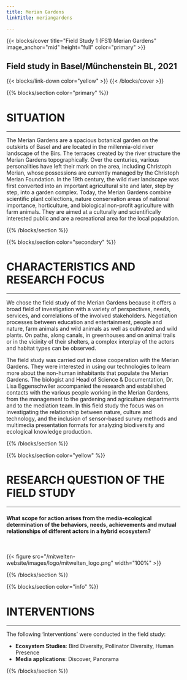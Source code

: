 ```yaml
---
title: Merian Gardens
linkTitle: meriangardens

---
```



{{< blocks/cover title="Field Study 1 (FS1) Merian Gardens" image_anchor="mid" height="full" color="primary" >}}
<h2>Field study in Basel/Münchenstein BL, 2021</h2>
{{< blocks/link-down color="yellow" >}}
{{< /blocks/cover >}}



<!-- New Section -->

{{% blocks/section color="primary" %}}

<div class="mx-auto" style="width: 90%">
  <h1 class="text-center">SITUATION</h1>


---

The Merian Gardens are a spacious botanical garden on the outskirts of Basel and are located in the millennia-old river landscape of the Birs. The terraces created by the river structure the Merian Gardens topographically. Over the centuries, various personalities have left their mark on the area, including Christoph Merian, whose possessions are currently managed by the Christoph Merian Foundation. In the 19th century, the wild river landscape was first converted into an important agricultural site and later, step by step, into a garden complex. Today, the Merian Gardens combine scientific plant collections, nature conservation areas of national importance, horticulture, and biological non-profit agriculture with farm animals. They are aimed at a culturally and scientifically interested public and are a recreational area for the local population.

</div>

{{% /blocks/section %}}



<!-- New Section -->

{{% blocks/section color="secondary" %}}

<div class="mx-auto" style="width: 90%">
  <h1 class="text-center">CHARACTERISTICS AND RESEARCH FOCUS</h1>

---

We chose the field study of the Merian Gardens because it offers a broad field of investigation with a variety of perspectives, needs, services, and correlations of the involved stakeholders. Negotiation processes between education and entertainment, people and nature, farm animals and wild animals as well as cultivated and wild plants. On paths, along canals, in greenhouses and on animal trails or in the vicinity of their shelters, a complex interplay of the actors and habitat types can be observed.

The field study was carried out in close cooperation with the Merian Gardens. They were interested in using our technologies to learn more about the non-human inhabitants that populate the Merian Gardens. The biologist and Head of Science & Documentation, Dr. Lisa Eggenschwiler accompanied the research and established contacts with the various people working in the Merian Gardens, from the management to the gardening and agriculture departments and to the mediation team. In this field study the focus was on investigating the relationship between nature, culture and technology, and the inclusion of sensor-based survey methods and multimedia presentation formats for analyzing biodiversity and ecological knowledge production. 

</div>

{{% /blocks/section %}}



<!-- New Section -->

{{% blocks/section color="yellow" %}}

<div class="mx-auto" style="width: 90%">
  <h1 class="text-center">RESEARCH QUESTION OF THE FIELD STUDY</h1>

----

<h4 class="text-center">
What scope for action arises from the media-ecological determination of the behaviors, needs, achievements and mutual relationships of different actors in a hybrid ecosystem?
</h4>
<br>

{{< figure src="/mitwelten-website/images/logo/mitwelten_logo.png" width="100%" >}}
</div>
{{% /blocks/section %}}




<!-- New Section -->

{{% blocks/section color="info" %}}

<div class="mx-auto" style="width: 90%">
  <h1 class="text-center">INTERVENTIONS</h1>

----

The following ‘interventions’ were conducted in the field study:
- __Ecosystem Studies__: Bird Diversity, Pollinator Diversity, Human Presence
- __Media applications__: Discover, Panorama

</div>

{{% /blocks/section %}}










<!-- {{< blocks/section color="secondary">}} -->

<!-- 	{{<  cardpane >}} -->
	
	
<!-- 		{{<  card header="ERFASSUNG der<br><h2><b>BESTÄUBER</b></h2>" footer="<p style='font-size:11px; color:green;'><b></b>">}} -->
<!-- 			<div class="mx-auto" style="width: 90%;"> -->
<!-- 				<figure> -->
<!-- 					<img src="/images/pollinators.jpg" width="100%"> -->
<!-- 					<figcaption><p style="font-size:11px; text-align:right;">Sensor-Ensemble aus Lockpflanze und Kamera</p> -->
<!-- </figcaption> -->
<!-- 				</figure> -->
<!-- 			</div> -->
<!-- 				<br> -->
<!-- 					<div class="mx-auto" style="width: 90%;"> -->
<!-- 				<p style="font-size:16px"> -->
<!-- 					<b>Entwicklung und Einsatz automatisierter Verfahren zum Monitoring von bestäubenden Insekten</b> -->
<!-- 				</p> -->
<!-- 				<p style="font-size:small"> -->
<!-- 					Zur Erfassung blütenbestäubender Insekten wurden an mehreren Standorten mit unterschiedlichen Lebensraumtypen Blumentöpfe als Messstationen positioniert. Sie wurden einheitlich bepflanzt (Margerite, Wilde Möhre, Wiesenflockenblume) und mittels Kamerafallen (RaspberryPi Cams) kontinuierlich über mehrere Monate beobachtet. Die in grossem Umfang als Rohdaten erzeugten Einzelbilder wurden per Machine Learning auf das Vorkommen unterschiedlicher Morphospezies hin analysiert: Honigbienen, Wildbienen, Hummel,  Schwebfliege, Fliege. -->
<!-- 					</p> -->
<!-- 			</div> -->
<!-- 		{{<  /card >}} -->
<!-- {{<  card header="MEDIENÖKOLOGISCHES<h2><b>PANORAMA</b></h2>" footer="<p style='font-size:11px; color:green;'><b><a href='https://pano.mitwelten.org'>pano.mitwelten.org</a></b></p>">}} -->
<!-- 				<div class="mx-auto" style="width: 90%;"> -->
<!-- 					<figure> -->
<!-- 						<img src="/images/panorama.jpg" width="100%"> -->
<!-- 					<figcaption><p style="font-size:11px; text-align:right;">Startansicht der interaktiven Bildwelten</p> -->
<!-- </figcaption> -->
<!-- 				</figure> -->
<!-- 				</div> -->
<!-- 				<br> -->
<!-- 				<div class="mx-auto" style="width: 90%"> -->
<!-- 					<p style="font-size:16px"> -->
<!-- 						<b>Multimedial und informativ angereicherte 360°-Darstellung ökologischer Zusammenhänge</b> -->
<!-- 				</p> -->
<!-- 				<p style="font-size:small"> -->
<!--     Basierend auf der Analyse der Eigenschaften, Bedürfnisse und Leistungen unterschiedlicher Aktanten in einem bestimmten Teilgebiet wurden deren wechselseitige Relationen erarbeitet. Das <a href='https://pano.mitwelten.org'>360°-Panorama</a> erlaubt es den Betrachter*innen, unterschiedliche Perspektiven einzunehmen und zu erleben. Neben der interaktiven Verknüpfung der unterschiedlichen Positionen und Ansichten erlaubt das Medium auch zusätzliche Inhalte einzubinden: Bilder, PDF-Texte (Metainformationen, Resultate, Anleitungen, etc.), Tondokumente (Atmosphären, Aufzeichnungen, Interviews).</p> -->
<!-- 			</div> -->
<!-- 		{{<  /card >}} -->
<!-- 		{{<  /cardpane >}} -->
		
<!-- 		{{<  cardpane >}} -->
<!-- 		{{<  card header="WEB MAP der<br><h2><b>ONTODIVERSITÄT</b></h2>" footer="<p style='font-size:11px; color:green;'><b></b>">}} -->
<!-- 			<div class="mx-auto" style="width: 90%;"> -->
<!-- 				<figure> -->
<!-- 				<img src="/images/ontodiversitaet.png" width="100%"> -->
<!-- 				<figcaption><p style="font-size:11px; text-align:right;">Kartenansicht Merian Gärten mit <i>Interspecies Contact Zones</i></p> -->
<!-- </figcaption> -->
<!-- 			</figure> -->
<!-- 		</div> -->
<!-- 		<br> -->
<!-- 		<div class="mx-auto" style="width: 90%;"> -->
<!-- 		<p style="font-size:16px"> -->
<!-- 			<b>Interdisziplinäres Mapping der Wechselbeziehungen zwischen lokaler Artenvielfalt und struktureller Diversität von Terrain, Infrastrukturen oder Interaktionen </b> -->
<!-- 		</p> -->
<!-- 		<p style="font-size:small"> -->
<!-- Die interdisziplinäre Grundlagenstudie befasst sich mit den ökologischen Zusammenhängen von Pflanzen, Tieren, Menschen, Dingen, Strukturen und Atmosphären in Bezug auf das Terrain und die Landschaft des Feldstudiengebiets. Lebensraumtypen und Alltagsprozesse werden aus unterschiedlichen Perspektiven und mit verschiedensten Methoden aller im Projekt vertretener Disziplinen offen untersucht. Die neu gewonnenen oder bereits vorgefundenen Daten, Materialien und Dokumente werden in einer interaktiven, vielschichtigen Web Map geographisch und gestalterisch zusammengeführt. Als massgebliche (fach-)spezifische Beiträge fliessen insbesondere die kulturwissenschaftliche qualitative Feldforschung anhand von teilnehmender Beobachtung und Interviews mit Mitarbeitenden der Merian Gärten sowie die Auswertung der kontinuierlich an sechs Standorten aufgezeichneten Tonaufnahmen ein. -->
<!-- 				</p> -->
<!-- 			</div> -->
<!-- 		{{<  /card >}} -->



<!-- 	{{<  card header="MULTIMODALE<h2><b>DATENVISUALISIERUNG</b></h2>" footer="<p style='font-size:11px; color:green;'><b></b>">}} -->
<!-- 		<div class="mx-auto" style="width: 90%;"> -->
<!-- 			<figure> -->
<!-- 				<img src="/images/MultimodaleDatenvisualisierung.png" width="100%"> -->
<!-- 			<figcaption><p style="font-size:11px; text-align:right;">Tondokumente, Infos und Bilder zu lokalen Arten und ihren Lebensräumen</p> -->
<!-- </figcaption> -->
<!-- 		</figure> -->
<!-- 		</div> -->
<!-- 		<br> -->
<!-- 		<div class="mx-auto" style="width: 90%"> -->
<!-- 			<p style="font-size:16px"> -->
<!-- 		<b>Entwicklung von aussagekräftigen und Visualisierungsformen und medienkritischen Interfaces für heterogene quantitative wie qualitative Datensätze -->
<!-- 	</b> -->
<!-- 	</p> -->
<!-- 	<p style="font-size:small"> -->
<!-- 				Im Bereich der Medien- und Wissensgestaltung wurden auf verschiedenen Ebenen Tools und Formate zur Erschliessung und Darstellung der sehr unterschiedlichen Sammlungen von Daten und Dokumenten entwickelt, die bei der Gewinnung von Einsichten aus den reichhaltigen Rohdaten und Forschungsdokumenten und der anschliessenden Wissensvermittlung eine kritische Rolle spielen. Unter Einsatz etablierter Software-Umgebungen wie Grafana können Sensor-Daten dynamisch in Echtzeit dargestellt und erkundet werden. Eine eigens entwickelte Web Map integriert auf der Ebene des Feldstudiengebiets mit Blick auf das regionale Umfeld die verschiedenen spezifischen Datensätze für Forschende und Öffentlichkeit. Themenspezifische Kombinationen von Tonaufnahmen, Annotationen, Geodaten und weiterführenden Links veranschaulichen Zusammenhänge und bieten Materialien zum weiteren Eintauchen an.</p> -->
	
<!-- 		</div> -->
<!-- 	{{<  /card >}} -->
<!-- 		{{<  /cardpane >}} -->
	
<!-- 	{{<  cardpane >}} -->
<!-- 	{{<  card header="VERNETZTE<h2><b>SENSOR-PROTOTYPEN</b></h2>" footer="<p style='font-size:11px; color:green;'><b></b></p>">}} -->
<!-- 			<div class="mx-auto" style="width: 90%;"> -->
<!-- 				<figure> -->
<!-- 					<img src="/images/pax.jpg" width="100%"> -->
<!-- 				<figcaption><p style="font-size:11px; text-align:right;">Hardware-Design zweier Sensor-Knoten</p> -->
<!-- </figcaption> -->
<!-- 			</figure> -->
<!-- 			</div> -->
<!-- 			<br> -->
<!-- 			<div class="mx-auto" style="width: 90%"> -->
<!-- 				<p style="font-size:16px"> -->
<!-- 					<b>Erfassung von Lebewesen, Aktivitäten und Umweltbedingungen</b> -->
<!-- 			</p> -->
<!-- 			<p style="font-size:small"> -->
<!-- Zur Erfassung und Untersuchung der Biodiversität und ihrer Bedingungen und Besonderheiten im vielschichtigen ökologisch-sozialen Alltagsgeschehen in den Merian Gärten wurde eine erste Generation verschiedener Typen von Sensoren entwickelt und testweise eingesetzt: Bestäuber-Sensoren für die Erfassung blütenbesuchender Insekten; Bluetooth-Sensoren für die anonyme Erhebung menschlicher Präsenz- und Bewegungsmuster; Temperatur-, Luft- und Bodenfeuchtigkeitssensoren zur Registrierung der Wetterverhältnisse sowie bereits verfügbare Audio-Logger, für die nur Gehäuse und Halterungen gestaltet werden mussten, zur Bestimmung von Vögeln und für allgemeine Soundscape-Analysen. Sie sind grösstenteils digital vernetzt (LoRaWAN, Ethernet) und an eine Datenbank angeschlossen, über die die gewonnenen Daten ausgewertet, öffentlich zugänglich gemacht und situationsabhängig mittels hinzukommender Aktuatoren und Medienplattformen ins Terrain zurückgespielt werden. -->
<!-- 			</p> -->
<!-- 		</div> -->
<!-- 	{{<  /card >}} -->
<!-- 	{{<  card header="VIELFALT der<br><h2><b>VOGELWELT</b></h2>" footer="<p style='font-size:11px; color:green;'><b></b>">}} -->
<!-- 		<div class="mx-auto" style="width: 90%;"> -->
<!-- 			<figure> -->
<!-- 				<img src="/images/birddiversity.png" width="100%"> -->
<!-- 				<figcaption><p style="font-size:11px; text-align:right;">Artenliste (links), Audiomoth im Feld (rechts)</p> -->
<!-- 				</figcaption> -->
<!-- 			</figure> -->
<!-- 		</div> -->
<!-- 			<br> -->
<!-- 			<div class="mx-auto" style="width: 90%;"> -->
<!-- 				<p style="font-size:16px"> -->
<!-- 				<b>Vogelbestandsaufnahmen mittels Audio-Loggern und Transektbegehungen</b> -->
<!-- 			</p> -->
<!-- 			<p style="font-size:small"> -->
<!-- 				Mit zwei Ornitholog*innen wurden wiederholte Transektbegehungen zur Erfassung der vorkommenden Vogelarten und Kartierung ihrer Reviere durchgeführt. Dabei wurden Audio-Logger (Audiomoth, Tonaufnahmen) mitgeführt und mittels Analyse-Software (BirdNet, Machine Learning) ausgewertet, um diese Technologien als Ergänzung der Arbeit der Fachleute zu evaluieren. In einer weiteren Untersuchung wurde ein kontinuierlicher, stationärer Einsatz der Audio-Logger an verschiedenen Standorten mit unterschiedlichen Lebensraumtypen über mehrere Monate getestet. -->
<!-- 				</p> -->
<!-- 				<br> -->
<!-- 		</div> -->
<!-- 	{{<  /card >}} -->
	
<!-- 	{{<  /cardpane >}} -->	

<!-- {{< /blocks/section >}} -->
